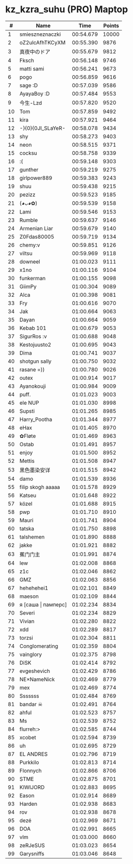 # kz_kzra_suhu (PRO) Maptop

|  # | Name | Time | Points |
|-------------- | -------------- | -------------- | -------------- | 
| 1 | smieszneznaczki | 00:54.679 | 10000 | 
| 2 | oZ2ulcAfhTKCyXM | 00:55.390 | 9876 | 
| 3 | 真夜中のドア | 00:55.679 | 9812 | 
| 4 | Fksch | 00:56.148 | 9746 | 
| 5 | matti sami | 00:56.241 | 9673 | 
| 6 | pogo | 00:56.859 | 9616 | 
| 7 | sage :D | 00:57.039 | 9586 | 
| 8 | AyayaBoy :D | 00:57.484 | 9553 | 
| 9 | 今生-Lzd | 00:57.820 | 9520 | 
| 10 | Tom | 00:57.859 | 9492 | 
| 11 | kira | 00:57.921 | 9464 | 
| 12 | -}{0}{0JI_SLaYeR- | 00:58.078 | 9434 | 
| 13 | shy | 00:58.273 | 9403 | 
| 14 | neon | 00:58.515 | 9371 | 
| 15 | cocksu | 00:58.758 | 9339 | 
| 16 | :( | 00:59.148 | 9303 | 
| 17 | gunther | 00:59.219 | 9275 | 
| 18 | girlpower889 | 00:59.383 | 9243 | 
| 19 | shuu | 00:59.438 | 9215 | 
| 20 | pezizz | 00:59.523 | 9185 | 
| 21 | (◕ᴗ◕✿) | 00:59.539 | 9158 | 
| 22 | Lami | 00:59.546 | 9153 | 
| 23 | Rumble | 00:59.637 | 9146 | 
| 24 | Armenian Liar | 00:59.679 | 9140 | 
| 25 | Z0Fdas80005 | 00:59.719 | 9134 | 
| 26 | chemy:v | 00:59.851 | 9126 | 
| 27 | viltsu | 00:59.969 | 9118 | 
| 28 | downeel | 01:00.023 | 9111 | 
| 29 | x1no | 01:00.116 | 9104 | 
| 30 | funkerman | 01:00.155 | 9098 | 
| 31 | GiimPy | 01:00.304 | 9089 | 
| 32 | Alca | 01:00.398 | 9081 | 
| 33 | Fry | 01:00.616 | 9070 | 
| 34 | Jak | 01:00.664 | 9063 | 
| 35 | Dayan | 01:00.664 | 9059 | 
| 36 | Kebab 101 | 01:00.679 | 9053 | 
| 37 | SigurRos :v | 01:00.688 | 9048 | 
| 38 | Kestojuusto2 | 01:00.695 | 9043 | 
| 39 | Dima | 01:00.741 | 9037 | 
| 40 | shotgun sally | 01:00.750 | 9032 | 
| 41 | rasane =)) | 01:00.780 | 9026 | 
| 42 | outex | 01:00.914 | 9017 | 
| 43 | Ayanokouji | 01:00.984 | 9009 | 
| 44 | puff. | 01:01.023 | 9003 | 
| 45 | ele NUP | 01:01.030 | 8998 | 
| 46 | Supsti | 01:01.265 | 8985 | 
| 47 | Harry_Pootha | 01:01.344 | 8977 | 
| 48 | eHax | 01:01.405 | 8970 | 
| 49 | ✿Fløte | 01:01.469 | 8963 | 
| 50 | Ostab | 01:01.491 | 8957 | 
| 51 | enjoy | 01:01.500 | 8952 | 
| 52 | Mettis | 01:01.508 | 8947 | 
| 53 | 黑色墨染安详 | 01:01.515 | 8942 | 
| 54 | damo | 01:01.539 | 8936 | 
| 55 | filip skogh aaaaa | 01:01.578 | 8929 | 
| 56 | Katseu | 01:01.648 | 8922 | 
| 57 | közel | 01:01.688 | 8915 | 
| 58 | pwp | 01:01.710 | 8910 | 
| 59 | Mauri | 01:01.741 | 8904 | 
| 60 | tatska | 01:01.750 | 8898 | 
| 61 | talshemen | 01:01.890 | 8888 | 
| 62 | jakke | 01:01.921 | 8882 | 
| 63 | 蕉门门主 | 01:01.991 | 8874 | 
| 64 | lew | 01:02.008 | 8868 | 
| 65 | z1c | 01:02.046 | 8862 | 
| 66 | GMZ | 01:02.063 | 8856 | 
| 67 | hehehehei1 | 01:02.101 | 8849 | 
| 68 | maeson | 01:02.109 | 8844 | 
| 69 | я [саша \| памперс] | 01:02.234 | 8834 | 
| 70 | Severi | 01:02.234 | 8829 | 
| 71 | Vivian | 01:02.280 | 8822 | 
| 72 | xdd | 01:02.289 | 8817 | 
| 73 | torzsi | 01:02.304 | 8811 | 
| 74 | Conglomerating | 01:02.359 | 8804 | 
| 75 | vainglory | 01:02.375 | 8798 | 
| 76 | DiSK | 01:02.414 | 8792 | 
| 77 | evgeshevich | 01:02.429 | 8786 | 
| 78 | NE×NameNick | 01:02.469 | 8779 | 
| 79 | mex | 01:02.469 | 8774 | 
| 80 | Sssssss | 01:02.484 | 8769 | 
| 81 | bandar ☠ | 01:02.491 | 8764 | 
| 82 | ahful | 01:02.523 | 8757 | 
| 83 | Ms | 01:02.539 | 8752 | 
| 84 | flurreh:> | 01:02.585 | 8744 | 
| 85 | xcobet | 01:02.594 | 8739 | 
| 86 | uh | 01:02.695 | 8729 | 
| 87 | EL ANDRES | 01:02.796 | 8719 | 
| 88 | Purkkilo | 01:02.813 | 8714 | 
| 89 | Flonnych | 01:02.866 | 8706 | 
| 90 | STME | 01:02.875 | 8701 | 
| 91 | KIWIJORD | 01:02.883 | 8695 | 
| 92 | Eason | 01:02.914 | 8689 | 
| 93 | Harden | 01:02.938 | 8683 | 
| 94 | rov | 01:02.938 | 8678 | 
| 95 | dezé | 01:02.969 | 8671 | 
| 96 | DOA | 01:02.991 | 8665 | 
| 97 | vlm | 01:03.000 | 8660 | 
| 98 | zeRJeSUS | 01:03.023 | 8654 | 
| 99 | Garysniffs | 01:03.046 | 8648 | 


